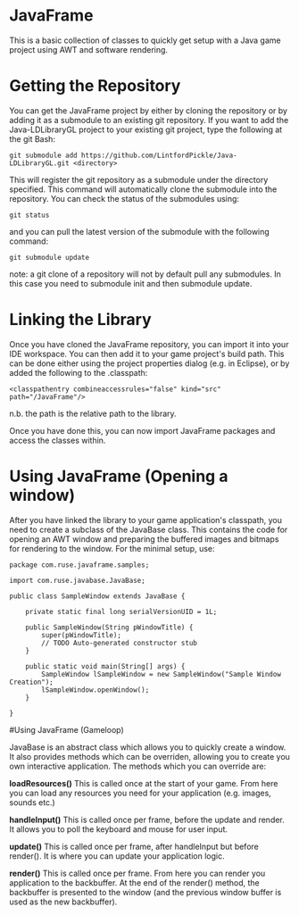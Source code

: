 # JavaFrame
This is a basic collection of classes to quickly get setup with a Java game project using AWT and software rendering.

# Getting the Repository
You can get the JavaFrame project by either by cloning the repository or by adding it as a submodule to an existing git repository.
If you want to add the Java-LDLibraryGL project to your existing git project, type the following at the git Bash:

```
git submodule add https://github.com/LintfordPickle/Java-LDLibraryGL.git <directory>
```

This will register the git repository as a submodule under the directory specified. This command will automatically clone the submodule into the repository. You can check the status of the submodules using:

```
git status
```

and you can pull the latest version of the submodule with the following command:

```
git submodule update
```

note: a git clone of a repository will not by default pull any submodules. In this case you need to submodule init and then submodule update.

# Linking the Library
Once you have cloned the JavaFrame repository, you can import it into your IDE workspace. 
You can then add it to your game project's build path. This can be done either using the project properties dialog (e.g. in Eclipse), or by added the following to the .classpath:


```
<classpathentry combineaccessrules="false" kind="src" path="/JavaFrame"/>
```
n.b. the path is the relative path to the library.

Once you have done this, you can now import JavaFrame packages and access the classes within.

# Using JavaFrame (Opening a window)

After you have linked the library to your game application's classpath, you need to create a subclass of the JavaBase class. This contains the code for opening an AWT window and preparing the buffered images and bitmaps for rendering to the window. For the minimal setup, use:

```
package com.ruse.javaframe.samples;

import com.ruse.javabase.JavaBase;

public class SampleWindow extends JavaBase {

	private static final long serialVersionUID = 1L;

	public SampleWindow(String pWindowTitle) {
		super(pWindowTitle);
		// TODO Auto-generated constructor stub
	}

	public static void main(String[] args) {
		SampleWindow lSampleWindow = new SampleWindow("Sample Window Creation");
		lSampleWindow.openWindow();
	}

}

```

#Using JavaFrame (Gameloop)

JavaBase is an abstract class which allows you to quickly create a window. It also provides methods which can be overriden, allowing you to create you own interactive application. The methods which you can override are:

**loadResources()** This is called once at the start of your game. From here you can load any resources you need for your application (e.g. images, sounds etc.)

**handleInput()** This is called once per frame, before the update and render. It allows you to poll the keyboard and mouse for user input.

**update()** This is called once per frame, after handleInput but before render(). It is where you can update your application logic.

**render()** This is called once per frame. From here you can render you application to the backbuffer. At the end of the render() method, the backbuffer is presented to the window (and the previous window buffer is used as the new backbuffer).





